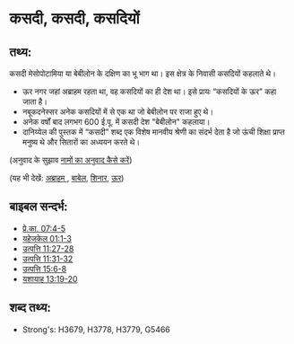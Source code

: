 # कसदी, कसदी, कसदियों #

## तथ्य: ##

कसदी मेसोपोटामिया या बेबीलोन के दक्षिण का भू भाग था। इस क्षेत्र के निवासी कसदियों कहलाते थे।

* ऊर नगर जहां अब्राहम रहता था, वह कसदियों का ही देश था। इसे प्रायः “कसदियों के ऊर” कहा जाता है।
* नबूकदनेस्सर अनेक कसदियों में से एक था जो बेबीलोन पर राजा हुए थे।
* अनेक वर्षों बाद लगभग 600 ई.पू. में कसदी देश "बेबीलोन" कहलाया।
* दानिय्येल की पुस्तक में “कसदी” शब्द एक विशेष मानवीय श्रेणी का संदर्भ देता है जो ऊंची शिक्षा प्राप्त मनुष्य थे और सितारों का अध्ययन करते थे।

(अनुवाद के सुझाव [नामों का अनुवाद कैसे करें](rc://en/ta/man/translate/translate-names))

(यह भी देखें: [अब्राहम ](../names/abraham.md), [बाबेल](../names/babylon.md), [शिनार](../names/shinar.md), [ऊर](../names/ur.md))

## बाइबल सन्दर्भ: ##

* [प्रे.का. 07:4-5](rc://en/tn/help/act/07/04)
* [यहेजकेल 01:1-3](rc://en/tn/help/ezk/01/01)
* [उत्पत्ति 11:27-28](rc://en/tn/help/gen/11/27)
* [उत्पत्ति 11:31-32](rc://en/tn/help/gen/11/31)
* [उत्पत्ति 15:6-8](rc://en/tn/help/gen/15/06)
* [यशायाह 13:19-20](rc://en/tn/help/isa/13/19)

## शब्द तथ्य: ##

* Strong's: H3679, H3778, H3779, G5466
